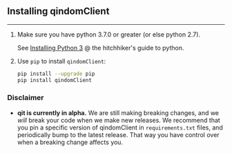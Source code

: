 ## Installing qindomClient

---

1. Make sure you have python 3.7.0 or greater (or else python 2.7).

    See [Installing Python 3](https://docs.python-guide.org/) @ the hitchhiker's guide to python.

2. Use `pip` to install `qindomClient`:

    ```bash
    pip install --upgrade pip
    pip install qindomClient
    ```
    
### Disclaimer

-  **qit is currently in alpha.** We are still making breaking changes, and we *will* break your code when we make new releases. We recommend that you pin a specific version of qindomClient in `requirements.txt` files, and periodically bump to the latest release. That way you have control over when a breaking change affects you.

